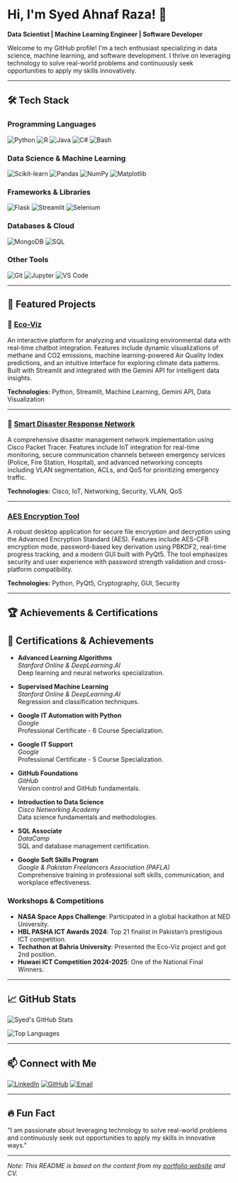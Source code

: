 # Hi, I'm Syed Ahnaf Raza! 👋

**Data Scientist | Machine Learning Engineer | Software Developer**

Welcome to my GitHub profile! I'm a tech enthusiast specializing in data science, machine learning, and software development. I thrive on leveraging technology to solve real-world problems and continuously seek opportunities to apply my skills innovatively.

---

## 🛠️ Tech Stack

### **Programming Languages**
![Python](https://img.shields.io/badge/Python-3776AB?style=for-the-badge&logo=python&logoColor=white)
![R](https://img.shields.io/badge/R-276DC3?style=for-the-badge&logo=r&logoColor=white)
![Java](https://img.shields.io/badge/Java-ED8B00?style=for-the-badge&logo=java&logoColor=white)
![C#](https://img.shields.io/badge/C%23-239120?style=for-the-badge&logo=c-sharp&logoColor=white)
![Bash](https://img.shields.io/badge/Bash-4EAA25?style=for-the-badge&logo=gnu-bash&logoColor=white)

### **Data Science & Machine Learning**
![Scikit-learn](https://img.shields.io/badge/Scikit--learn-F7931E?style=for-the-badge&logo=scikit-learn&logoColor=white)
![Pandas](https://img.shields.io/badge/Pandas-150458?style=for-the-badge&logo=pandas&logoColor=white)
![NumPy](https://img.shields.io/badge/NumPy-013243?style=for-the-badge&logo=numpy&logoColor=white)
![Matplotlib](https://img.shields.io/badge/Matplotlib-006400?style=for-the-badge)

### **Frameworks & Libraries**
![Flask](https://img.shields.io/badge/Flask-000000?style=for-the-badge&logo=flask&logoColor=white)
![Streamlit](https://img.shields.io/badge/Streamlit-FF4B4B?style=for-the-badge&logo=streamlit&logoColor=white)
![Selenium](https://img.shields.io/badge/Selenium-43B02A?style=for-the-badge&logo=selenium&logoColor=white)

### **Databases & Cloud**
![MongoDB](https://img.shields.io/badge/MongoDB-47A248?style=for-the-badge&logo=mongodb&logoColor=white)
![SQL](https://img.shields.io/badge/SQL-CC2927?style=for-the-badge&logo=microsoft-sql-server&logoColor=white)

### **Other Tools**
![Git](https://img.shields.io/badge/Git-F05032?style=for-the-badge&logo=git&logoColor=white)
![Jupyter](https://img.shields.io/badge/Jupyter-F37626?style=for-the-badge&logo=jupyter&logoColor=white)
![VS Code](https://img.shields.io/badge/VS%20Code-007ACC?style=for-the-badge&logo=visual-studio-code&logoColor=white)

---

## 🚀 Featured Projects

### 🌟 [Eco-Viz](https://github.com/syahra712/eco-viz)
An interactive platform for analyzing and visualizing environmental data with real-time chatbot integration. Features include dynamic visualizations of methane and CO2 emissions, machine learning-powered Air Quality Index predictions, and an intuitive interface for exploring climate data patterns. Built with Streamlit and integrated with the Gemini API for intelligent data insights.

**Technologies:** Python, Streamlit, Machine Learning, Gemini API, Data Visualization

---

### 🌟 [Smart Disaster Response Network](https://github.com/syahra712/smart-disaster-response-network)
A comprehensive disaster management network implementation using Cisco Packet Tracer. Features include IoT integration for real-time monitoring, secure communication channels between emergency services (Police, Fire Station, Hospital), and advanced networking concepts including VLAN segmentation, ACLs, and QoS for prioritizing emergency traffic.

**Technologies:** Cisco, IoT, Networking, Security, VLAN, QoS

---

### [AES Encryption Tool](https://github.com/syahra712/aes-encryption-tool)
A robust desktop application for secure file encryption and decryption using the Advanced Encryption Standard (AES). Features include AES-CFB encryption mode, password-based key derivation using PBKDF2, real-time progress tracking, and a modern GUI built with PyQt5. The tool emphasizes security and user experience with password strength validation and cross-platform compatibility.

**Technologies:** Python, PyQt5, Cryptography, GUI, Security

---

## 🏆 Achievements & Certifications

## 📜 Certifications & Achievements

- **Advanced Learning Algorithms**  
  *Stanford Online & DeepLearning.AI*  
  Deep learning and neural networks specialization.

- **Supervised Machine Learning**  
  *Stanford Online & DeepLearning.AI*  
  Regression and classification techniques.

- **Google IT Automation with Python**  
  *Google*  
  Professional Certificate - 6 Course Specialization.

- **Google IT Support**  
  *Google*  
  Professional Certificate - 5 Course Specialization.

- **GitHub Foundations**  
  *GitHub*  
  Version control and GitHub fundamentals.

- **Introduction to Data Science**  
  *Cisco Networking Academy*  
  Data science fundamentals and methodologies.

- **SQL Associate**  
  *DataCamp*  
  SQL and database management certification.

- **Google Soft Skills Program**  
  *Google & Pakistan Freelancers Association (PAFLA)*  
  Comprehensive training in professional soft skills, communication, and workplace effectiveness.

### **Workshops & Competitions**
- **NASA Space Apps Challenge**: Participated in a global hackathon at NED University.
- **HBL PASHA ICT Awards 2024**: Top 21 finalist in Pakistan’s prestigious ICT competition.
- **Techathon at Bahria University**: Presented the Eco-Viz project and got 2nd position.
- **Huwaei ICT Competition 2024-2025**: One of the National Final Winners.



---

## 📈 GitHub Stats

![Syed's GitHub Stats](https://github-readme-stats.vercel.app/api?username=syahra712&show_icons=true&theme=radical)

![Top Languages](https://github-readme-stats.vercel.app/api/top-langs/?username=syahra712&layout=compact&theme=radical)

---

## 📫 Connect with Me

[![LinkedIn](https://img.shields.io/badge/LinkedIn-0A66C2?style=for-the-badge&logo=linkedin&logoColor=white)](https://www.linkedin.com/in/syed-ahnaf-raza/)
[![GitHub](https://img.shields.io/badge/GitHub-181717?style=for-the-badge&logo=github&logoColor=white)](https://github.com/syahra712)
[![Email](https://img.shields.io/badge/Email-EA4335?style=for-the-badge&logo=gmail&logoColor=white)](mailto:syahra2014@gmail.com)

---

## 🔥 Fun Fact

"I am passionate about leveraging technology to solve real-world problems and continuously seek out opportunities to apply my skills in innovative ways."

---

*Note: This README is based on the content from my [portfolio website](https://syedahnafrazaportfolio-syed-ahnaf-razas-projects.vercel.app) and CV.*
